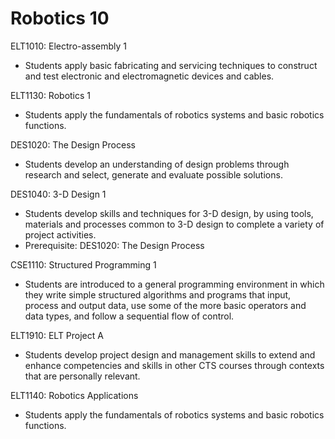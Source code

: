 # Robotics 10

ELT1010: Electro-assembly 1
* Students apply basic fabricating and servicing techniques to construct and test electronic and electromagnetic devices and cables.

ELT1130: Robotics 1
* Students apply the fundamentals of robotics systems and basic robotics functions.

DES1020: The Design Process
* Students develop an understanding of design problems through research and select, generate and evaluate possible solutions.

DES1040: 3-D Design 1
* Students develop skills and techniques for 3-D design, by using tools, materials and processes common to 3-D design to complete a variety of project activities.
* Prerequisite: DES1020: The Design Process

CSE1110: Structured Programming 1
* Students are introduced to a general programming environment in which they write simple structured algorithms and programs that input, process and output data, use some of the more basic operators and data types, and follow a sequential flow of control.

ELT1910: ELT Project A
* Students develop project design and management skills to extend and enhance competencies and skills in other CTS courses through contexts that are personally relevant.

ELT1140: Robotics Applications
* Students apply the fundamentals of robotics systems and basic robotics functions.
